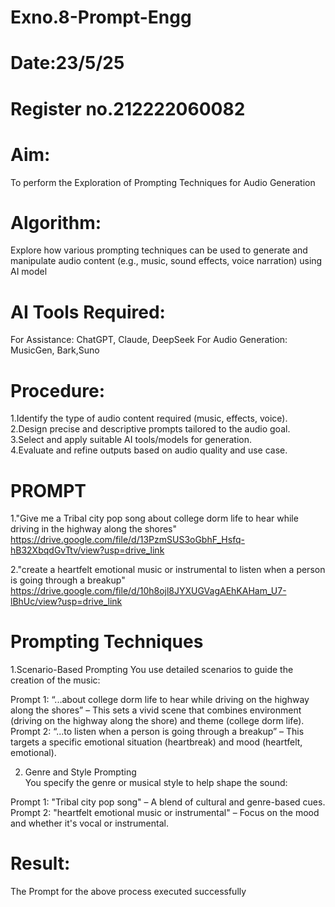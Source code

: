 # Exno.8-Prompt-Engg
# Date:23/5/25
# Register no.212222060082
# Aim: 
To perform the Exploration of Prompting Techniques for Audio Generation
# Algorithm:
Explore how various prompting techniques can be used to generate and manipulate audio content (e.g., music, sound effects, voice narration) using AI model
# AI Tools Required:
For Assistance: ChatGPT, Claude, DeepSeek
For Audio Generation: MusicGen, Bark,Suno

# Procedure:
1.Identify the type of audio content required (music, effects, voice).  
2.Design precise and descriptive prompts tailored to the audio goal.    
3.Select and apply suitable AI tools/models for generation.    
4.Evaluate and refine outputs based on audio quality and use case.  

# PROMPT
1."Give me a Tribal city pop song about college dorm life to hear while driving in the highway along the shores"  
https://drive.google.com/file/d/13PzmSUS3oGbhF_Hsfq-hB32XbqdGvTtv/view?usp=drive_link  

2."create a heartfelt emotional music or instrumental to listen when a person is going through a breakup"  
https://drive.google.com/file/d/10h8ojl8JYXUGVagAEhKAHam_U7-lBhUc/view?usp=drive_link  

# Prompting Techniques
1.Scenario-Based Prompting
You use detailed scenarios to guide the creation of the music:  

Prompt 1: “...about college dorm life to hear while driving on the highway along the shores” – This sets a vivid scene that combines environment (driving on the highway along the shore) and theme (college dorm life).   
Prompt 2: “...to listen when a person is going through a breakup” – This targets a specific emotional situation (heartbreak) and mood (heartfelt, emotional).   

2. Genre and Style Prompting   
You specify the genre or musical style to help shape the sound:   

Prompt 1: "Tribal city pop song" – A blend of cultural and genre-based cues.   
Prompt 2: "heartfelt emotional music or instrumental" – Focus on the mood and whether it's vocal or instrumental.   

# Result:
The Prompt for the above process executed successfully
